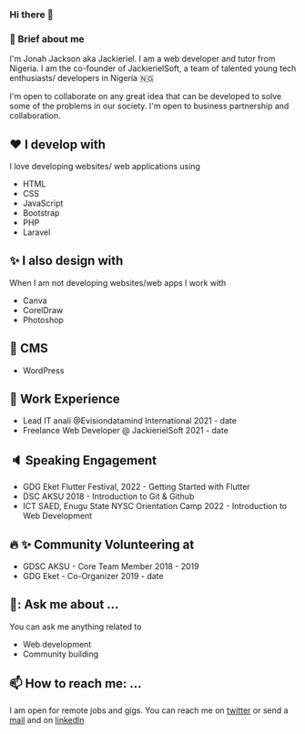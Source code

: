 ### Hi there 👋

### :boy: Brief about me

I'm Jonah Jackson aka Jackieriel. I am a web developer and tutor from Nigeria. I am the co-founder of JackierielSoft, a team of talented young tech enthusiasts/  developers in Nigeria :nigeria:

I'm open to collaborate on any great idea that can be developed to solve some of the problems in our society. I'm open to business partnership and collaboration.

## :hearts: I develop with
I love developing websites/ web  applications using
- HTML
- CSS
- JavaScript
- Bootstrap
- PHP
- Laravel

## :sparkles: I also design with 
When I am not developing websites/web apps I work with
- Canva
- CorelDraw
- Photoshop

## :high_brightness: CMS 
- WordPress

## :dart: Work Experience
- Lead IT anali @Evisiondatamind International 2021 - date
- Freelance Web Developer @ JackierielSoft 2021 - date

## :speaker:	 Speaking Engagement

- GDG Eket Flutter Festival, 2022 - Getting Started with Flutter
- DSC AKSU 2018 - Introduction to Git & Github
- ICT SAED, Enugu State NYSC Orientation Camp 2022 - Introduction to Web Development

## :fire: :sparkles: Community Volunteering at

- GDSC AKSU - Core Team Member 2018 - 2019
- GDG Eket - Co-Organizer 2019 - date

## 🦻: Ask me about ...

You can ask me anything related to

- Web development
- Community building

## 📫 How to reach me: ...

I am open for remote jobs and gigs. You can reach me on [twitter](https://twitter.com/jackieriel1) or send a [mail](mailto:jonahjacksonj@gmail.com)  and on [linkedln](https://www.linkedin.com/in/jackieriel)





<!--
**Jackieriel/jackieriel** is a ✨ _special_ ✨ repository because its `README.md` (this file) appears on your GitHub profile.

Here are some ideas to get you started:

- 🔭 I’m currently working on ...
- 🌱 I’m currently learning ...
- 👯 I’m looking to collaborate on ...
- 🤔 I’m looking for help with ...
- 💬 Ask me about ...
- 📫 How to reach me: ...
- 😄 Pronouns: ...
- ⚡ Fun fact: ...
-->
